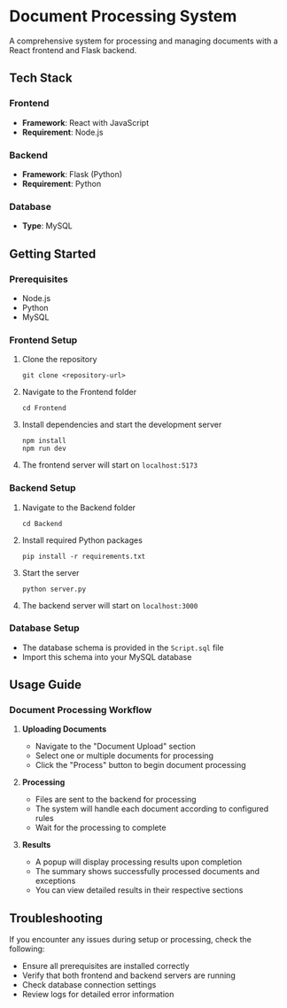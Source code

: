 # Document Processing System

A comprehensive system for processing and managing documents with a React frontend and Flask backend.

## Tech Stack

### Frontend
- **Framework**: React with JavaScript
- **Requirement**: Node.js

### Backend
- **Framework**: Flask (Python)
- **Requirement**: Python

### Database
- **Type**: MySQL

## Getting Started

### Prerequisites
- Node.js
- Python
- MySQL

### Frontend Setup
1. Clone the repository
   ```
   git clone <repository-url>
   ```
2. Navigate to the Frontend folder
   ```
   cd Frontend
   ```
3. Install dependencies and start the development server
   ```
   npm install
   npm run dev
   ```
4. The frontend server will start on `localhost:5173`

### Backend Setup
1. Navigate to the Backend folder
   ```
   cd Backend
   ```
2. Install required Python packages
   ```
   pip install -r requirements.txt
   ```
3. Start the server
   ```
   python server.py
   ```
4. The backend server will start on `localhost:3000`

### Database Setup
- The database schema is provided in the `Script.sql` file
- Import this schema into your MySQL database

## Usage Guide

### Document Processing Workflow

1. **Uploading Documents**
   - Navigate to the "Document Upload" section
   - Select one or multiple documents for processing
   - Click the "Process" button to begin document processing

2. **Processing**
   - Files are sent to the backend for processing
   - The system will handle each document according to configured rules
   - Wait for the processing to complete

3. **Results**
   - A popup will display processing results upon completion
   - The summary shows successfully processed documents and exceptions
   - You can view detailed results in their respective sections

## Troubleshooting

If you encounter any issues during setup or processing, check the following:
- Ensure all prerequisites are installed correctly
- Verify that both frontend and backend servers are running
- Check database connection settings
- Review logs for detailed error information
